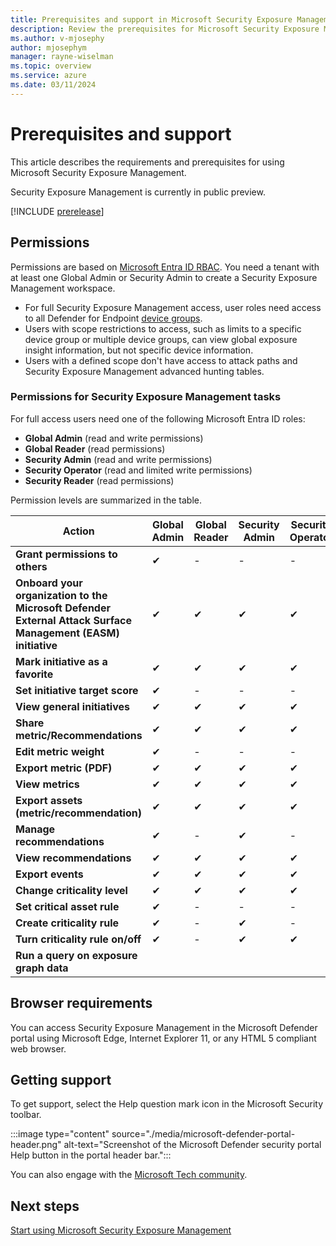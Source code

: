 ```yaml
---
title: Prerequisites and support in Microsoft Security Exposure Management
description: Review the prerequisites for Microsoft Security Exposure Management.
ms.author: v-mjosephy
author: mjosephym
manager: rayne-wiselman
ms.topic: overview
ms.service: azure
ms.date: 03/11/2024
---
```


# Prerequisites and support

This article describes the requirements and prerequisites for using Microsoft Security Exposure Management.

Security Exposure Management is currently in public preview.

[!INCLUDE [prerelease](../includes//prerelease.md)]


## Permissions

Permissions are based on [Microsoft Entra ID RBAC](/entra/identity/role-based-access-control/custom-overview). You need a tenant with at least one Global Admin or Security Admin to create a Security Exposure Management workspace.

- For full Security Exposure Management access, user roles need access to all Defender for Endpoint  [device groups](/microsoft-365/security//defender-endpoint/machine-groups).
- Users with scope restrictions to access, such as limits to a specific device group or multiple device groups, can view global exposure insight information, but not specific device information.
- Users with a defined scope don't have access to attack paths and Security Exposure Management advanced hunting tables.

### Permissions for Security Exposure Management tasks

For full access users need one of the following Microsoft Entra ID roles:

- **Global Admin** (read and write permissions)
- **Global Reader** (read permissions)
- **Security Admin** (read and write permissions)
- **Security Operator** (read and limited write permissions)
- **Security Reader** (read permissions)

Permission levels are summarized in the table.

| Action| Global Admin |Global Reader | Security Admin  | Security Operator | Security Reader |
|---------|---------|---------|---------|---------|---------|
| **Grant permissions to others** | ✔       |  -       |   -      | - | -|
|  **Onboard your organization to the Microsoft Defender External Attack Surface Management (EASM) initiative**   | ✔       |  ✔       |   ✔      | ✔ | ✔ |
|  **Mark initiative as a favorite**   | ✔       |  ✔       |   ✔      | ✔ | ✔ |
| **Set initiative target score** | ✔       |  -       |   -      | - | - |
|  **View general initiatives**  | ✔       |  ✔       |   ✔      | ✔ | ✔ |
|  **Share metric/Recommendations**   | ✔       |  ✔       |   ✔      | ✔ | ✔ |
| **Edit metric weight** | ✔       |  -       |   -      | - | - |
| **Export metric (PDF)** | ✔       |  ✔       |   ✔      | ✔ | ✔ |
|  **View metrics**  | ✔       |  ✔       |   ✔      | ✔ | ✔ |
| **Export assets (metric/recommendation)**  | ✔       |  ✔       |   ✔      | ✔ | ✔ |
|  **Manage recommendations**  |    ✔    | -  |  ✔  |   -      | - |
|  **View recommendations**  | ✔       |  ✔       |   ✔      | ✔ | ✔ |
|  **Export events**  | ✔       |  ✔       |   ✔      | ✔ | ✔ |
|  **Change criticality level**  | ✔       |  ✔       |   ✔      | ✔ | ✔ |
| **Set critical asset rule** | ✔       |  -       |   -      | - | - |
|  **Create criticality rule**  | ✔       |    -    |   ✔      | - | - |
|  **Turn criticality rule on/off**  | ✔       |    -    |   ✔      | ✔ | - |
|  **Run a query on exposure graph data**  |        |        |         |  | |

<!--| **View security initiatives such as External Attack Surface Protection** | ✔  |-|✔ |- |- |-->
<!--|  **Resolve Attack Path** tbd- unclear if this is recommendations |        |        |         |  |-->

## Browser requirements

You can access Security Exposure Management in the Microsoft Defender portal using Microsoft Edge, Internet Explorer 11, or any HTML 5 compliant web browser.


## Getting support

To get support, select the Help question mark icon in the Microsoft Security toolbar.

:::image type="content" source="./media/microsoft-defender-portal-header.png" alt-text="Screenshot of the Microsoft Defender security portal Help button in the portal header bar.":::

You can also engage with the [Microsoft Tech community](https://techcommunity.microsoft.com/).  

## Next steps

[Start using Microsoft Security Exposure Management](get-started-exposure-management.md)

